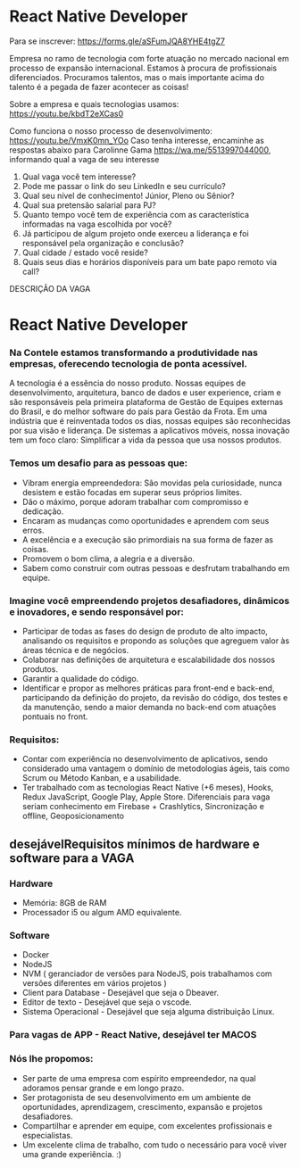 # React Native Developer

Para se inscrever: https://forms.gle/aSFumJQA8YHE4tgZ7
 
Empresa no ramo de tecnologia com forte atuação no mercado nacional em processo de expansão internacional. Estamos à procura de profissionais diferenciados. Procuramos talentos, mas o mais importante acima do talento é a pegada de fazer acontecer as coisas!
 
Sobre a empresa e quais tecnologias usamos: https://youtu.be/kbdT2eXCas0

Como funciona o nosso processo de desenvolvimento: https://youtu.be/VmxK0mn_YOo
Caso tenha interesse, encaminhe as respostas abaixo para Carolinne Gama https://wa.me/5513997044000, informando qual a vaga de seu interesse

1) Qual vaga você tem interesse?
2) Pode me passar o link do seu LinkedIn e seu currículo?
3) Qual seu nível de conhecimento! Júnior, Pleno ou Sênior?
4) Qual sua pretensão salarial para PJ?
5) Quanto tempo você tem de experiência com as característica informadas na vaga escolhida por você?
6) Já participou de algum projeto onde exerceu a liderança e foi responsável pela organização e conclusão?
7) Qual cidade / estado você reside?
8) Quais seus dias e horários disponíveis para um bate papo remoto via call?

DESCRIÇÃO DA VAGA

# React Native Developer

### Na Contele estamos transformando a produtividade nas empresas, oferecendo tecnologia de ponta acessível.
A tecnologia é a essência do nosso produto. Nossas equipes de desenvolvimento, arquitetura, banco de dados e user experience, criam e são responsáveis pela primeira plataforma de Gestão de Equipes externas do Brasil, e do melhor software do país para Gestão da Frota.
Em uma indústria que é reinventada todos os dias, nossas equipes são reconhecidas por sua visão e liderança. De sistemas a aplicativos móveis, nossa inovação tem um foco claro: Simplificar a vida da pessoa que usa nossos produtos.
### Temos um desafio para as pessoas que:
* Vibram energia empreendedora: São movidas pela curiosidade, nunca desistem e estão focadas em superar seus próprios limites.
* Dão o máximo, porque adoram trabalhar com compromisso e dedicação.
* Encaram as mudanças como oportunidades e aprendem com seus erros.
* A excelência e a execução são primordiais na sua forma de fazer as coisas.
* Promovem o bom clima, a alegria e a diversão.
* Sabem como construir com outras pessoas e desfrutam trabalhando em equipe.
### Imagine você empreendendo projetos desafiadores, dinâmicos e inovadores, e sendo responsável por:
* Participar de todas as fases do design de produto de alto impacto, analisando os requisitos e propondo as soluções que agreguem valor às áreas técnica e de negócios.
* Colaborar nas definições de arquitetura e escalabilidade dos nossos produtos.
* Garantir a qualidade do código.
* Identificar e propor as melhores práticas para front-end e back-end, participando da definição do projeto, da revisão do código, dos testes e da manutenção, sendo a maior demanda no back-end com atuações pontuais no front.
### Requisitos:
* Contar com experiência no desenvolvimento de aplicativos, sendo considerado uma vantagem o domínio de metodologias ágeis, tais como Scrum ou Método Kanban, e a usabilidade.
* Ter trabalhado com as tecnologias  React Native (+6 meses), Hooks, Redux JavaScript, Google Play, Apple Store.
Diferenciais para vaga seriam conhecimento em Firebase + Crashlytics, Sincronização e offline,  Geoposicionamento

## desejávelRequisitos mínimos de hardware e software para a VAGA

### Hardware

- Memória: 8GB de RAM
- Processador i5 ou algum AMD equivalente. 

### Software
- Docker
- NodeJS
- NVM ( geranciador de versões para NodeJS, pois trabalhamos com versões diferentes em vários projetos ) 
- Client para Database  -  Desejável que seja o Dbeaver.
- Editor de texto - Desejável que seja o vscode. 
- Sistema Operacional - Desejável que seja alguma distribuição Linux. 

### Para vagas de APP - React Native, desejável ter MACOS

### Nós lhe propomos:
* Ser parte de uma empresa com espírito empreendedor, na qual adoramos pensar grande e em longo prazo.
* Ser protagonista de seu desenvolvimento em um ambiente de oportunidades, aprendizagem, crescimento, expansão e projetos desafiadores.
* Compartilhar e aprender em equipe, com excelentes profissionais e especialistas.
* Um excelente clima de trabalho, com tudo o necessário para você viver uma grande experiência. :)